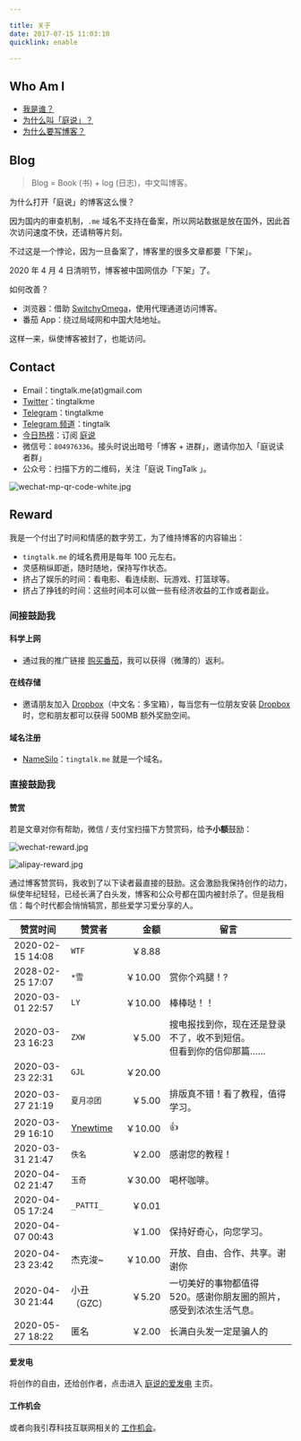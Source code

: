 ```yaml
---

title: 关于  
date: 2017-07-15 11:03:10 
quicklink: enable  

---
```



## Who Am I

- [我是谁？](https://tingtalk.me/tim/)
- [为什么叫「庭说」？](https://tingtalk.me/brand/)
- [为什么要写博客？](https://tingtalk.me/blog/)


## Blog

> Blog = Book (书) + log (日志)，中文叫博客。

为什么打开「庭说」的博客这么慢？

因为国内的审查机制，`.me` 域名不支持在备案，所以网站数据是放在国外，因此首次访问速度不快，还请稍等片刻。

不过这是一个悖论，因为一旦备案了，博客里的很多文章都要「下架」。

2020 年 4 月 4 日清明节，博客被中国网信办「下架」了。

如何改善？
- 浏览器：借助 [SwitchyOmega](https://tingtalk.me/switchyomega/)，使用代理通道访问博客。
- 番茄 App：绕过局域网和中国大陆地址。

这样一来，纵使博客被封了，也能访问。




## Contact

- Email：tingtalk.me(at)gmail.com
- [Twitter](https://twitter.com/tingtalkme)：tingtalkme
- [Telegram](https://t.me/tingtalkme)：tingtalkme
- [Telegram 频道](https://t.me/tingtalk)：tingtalk
- [今日热榜](https://tophub.today/)：订阅 [庭说](https://tophub.today/n/KGoRRbNol6)
- 微信号：`804976336`。接头时说出暗号「博客 + 进群」，邀请你加入「庭说读者群」
- 公众号：扫描下方的二维码，关注「庭说 TingTalk 」。

![wechat-mp-qr-code-white.jpg](https://i.loli.net/2020/04/16/Y9bCMpH3lojRaTG.jpg)

## Reward

我是一个付出了时间和情感的数字劳工，为了维持博客的内容输出：

- `tingtalk.me` 的域名费用是每年 100 元左右。
- 灵感稍纵即逝，随时随地，保持写作状态。
- 挤占了娱乐的时间：看电影、看连续剧、玩游戏、打篮球等。
- 挤占了挣钱的时间：这些时间本可以做一些有经济收益的工作或者副业。



### 间接鼓励我

#### 科学上网

- 通过我的推广链接 [购买番茄](https://tingtalk.me/fq/)，我可以获得（微薄的）返利。



#### 在线存储

- 邀请朋友加入 [Dropbox](https://db.tt/glXXjeFXJN)（中文名：多宝箱），每当您有一位朋友安装 [Dropbox](https://db.tt/glXXjeFXJN) 时，您和朋友都可以获得 500MB 额外奖励空间。



#### 域名注册

- [NameSilo](https://www.namesilo.com/?rid=d1eaf64se )：`tingtalk.me` 就是一个域名。



### 直接鼓励我

#### 赞赏

若是文章对你有帮助，微信 / 支付宝扫描下方赞赏码，给予**小额**鼓励：

![wechat-reward.jpg](https://i.loli.net/2020/04/30/ZIhscil38k4C1wq.jpg)

![alipay-reward.jpg](https://i.loli.net/2020/04/30/FI8bTwv5tuhBarg.jpg)



通过博客赞赏码，我收到了以下读者最直接的鼓励。这会激励我保持创作的动力，纵使年纪轻轻，已经长满了白头发，博客和公众号都在国内被封杀了。但是我相信：每个时代都会悄悄犒赏，那些爱学习爱分享的人。

| 赞赏时间         | 赞赏者   |    金额 | 留言                                                         |
| ---------------- | -------- | ------: | ------------------------------------------------------------ |
| 2020-02-15 14:08 | `WTF`   |  ￥8.88 |                                                              |
| 2028-02-25 17:07 | `*雪` | ￥10.00 | 赏你个鸡腿！? |
| 2020-03-01 22:57 | `LY`     | ￥10.00 | 棒棒哒！！                                                   |
| 2020-03-23 16:23 | `ZXW`    |  ￥5.00 | 搜电报找到你，现在还是登录不了，收不到短信。<br />但看到你的信仰那篇…… |
| 2020-03-23 22:31 | `GJL`    | ￥20.00 |                                                              |
| 2020-03-27 21:19 | `夏月凉团` |  ￥5.00 | 排版真不错！看了教程，值得学习。                             |
| 2020-03-29 16:10 | [Ynewtime](https://www.ynewtime.com/) | ￥10.00 | 👍 |
| 2020-03-31 21:47 | `佚名` | ￥2.00 | 感谢您的教程！ |
| 2020-04-02 21:47 | `玉奇` | ￥30.00 | 喝杯咖啡。 |
| 2020-04-05 17:24 | `_PATTI_` | ￥0.01 |  |
| 2020-04-07 00:43 | `ㅤ` | ￥1.00 | 保持好奇心，向您学习。 |
| 2020-04-23 23:42 | 杰克浚~ | ￥10.00 | 开放、自由、合作、共享。谢谢你 |
| 2020-04-30 21:44 | 小丑（GZC） | ￥5.20 | 一切美好的事物都值得 520。感谢你朋友圈的照片，感受到浓浓生活气息。 |
| 2020-05-27 18:22 | 匿名 | ￥2.00 | 长满白头发一定是骗人的 |




#### 爱发电

将创作的自由，还给创作者，点击进入 [庭说的爱发电](https://afdian.net/@tingtalk) 主页。

#### 工作机会

或者向我引荐科技互联网相关的 [工作机会](https://tingtalk.me/tim/#%E5%B7%A5%E4%BD%9C%E7%BB%8F%E5%8E%86)。
